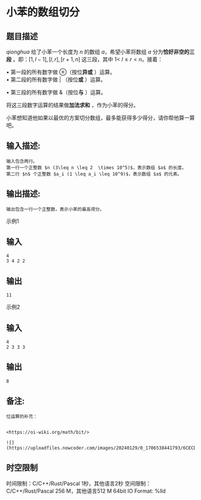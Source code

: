 # 小苯的数组切分

## 题目描述

$qionghua$ 给了小苯一个长度为 $n$ 的数组 $a$，希望小苯将数组 $a$ 分为**恰好非空的三段** 。即：$[1, l - 1], [l, r], [r+1, n]$ 这三段，其中 $1 <\ l \le r < n$。接着： 

  


$\bullet$ 第一段的所有数字做 $\oplus$（按位**异或** ）运算。  
$\bullet$ 第二段的所有数字做 $|$ （按位**或** ）运算。  


$\bullet$ 第三段的所有数字做 $\&$（按位**与** ）运算。 

  


将这三段数字运算的结果做**加法求和** ，作为小苯的得分。  
  
小苯想知道他如果以最优的方案切分数组，最多能获得多少得分，请你帮他算一算吧。

## 输入描述:
    
    
    输入包含两行。  
    第一行一个正整数 $n (3\leq n \leq 2  \times 10^5)$，表示数组 $a$ 的长度。  
    第二行 $n$ 个正整数 $a_i (1 \leq a_i \leq 10^9)$，表示数组 $a$ 的元素。

## 输出描述:
    
    
    输出包含一行一个正整数，表示小苯的最高得分。

示例1 

## 输入
    
    
    4
    3 4 2 2

## 输出
    
    
    11

示例2 

## 输入
    
    
    4
    2 3 3 3

## 输出
    
    
    8

## 备注:
    
    
    位运算的补充：  
    
    
    <https://oi-wiki.org/math/bit/> 
    
    ![](https://uploadfiles.nowcoder.com/images/20240129/0_1706538441793/6CECD31643BF4CB84B2DA9D68A33DF5C)  
    


## 时空限制

时间限制：C/C++/Rust/Pascal 1秒，其他语言2秒
空间限制：C/C++/Rust/Pascal 256 M，其他语言512 M
64bit IO Format: %lld
